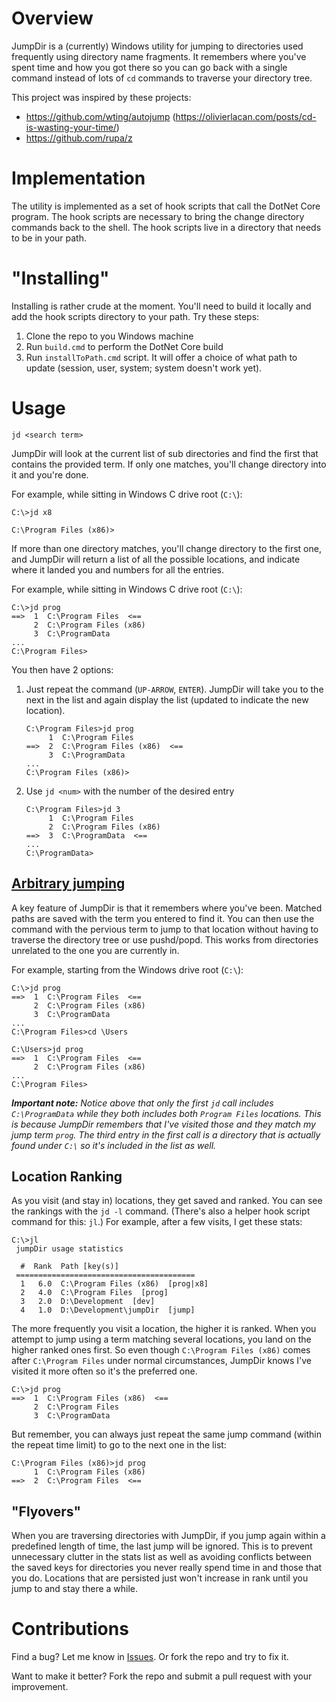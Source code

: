 # Overview

JumpDir is a (currently) Windows utility for jumping to directories used frequently using directory name fragments. It remembers where you've spent time and how you got there so you can go back with a single command instead of lots of `cd` commands to traverse your directory tree.

This project was inspired by these projects:
- https://github.com/wting/autojump (https://olivierlacan.com/posts/cd-is-wasting-your-time/)
- https://github.com/rupa/z

# Implementation

The utility is implemented as a set of hook scripts that call the DotNet Core program.
The hook scripts are necessary to bring the change directory commands back to the shell.
The hook scripts live in a directory that needs to be in your path.

# "Installing"
Installing is rather crude at the moment. You'll need to build it locally and add the hook scripts directory to your path. Try these steps:
1. Clone the repo to you Windows machine
2. Run `build.cmd` to perform the DotNet Core build
3. Run `installToPath.cmd` script. It will offer a choice of what path to update (session, user, system; system doesn't work yet).

# Usage

    jd <search term>

JumpDir will look at the current list of sub directories and find the first that contains the provided term.
If only one matches, you'll change directory into it and you're done.

For example, while sitting in Windows C drive root (`C:\`):

    C:\>jd x8
    
    C:\Program Files (x86)>

If more than one directory matches, you'll change directory to the first one, and JumpDir will return a list of all the possible locations, and indicate where it landed you and numbers for all the entries.

For example, while sitting in Windows C drive root (`C:\`):

    C:\>jd prog
    ==>  1  C:\Program Files  <==
         2  C:\Program Files (x86)
         3  C:\ProgramData
    ...
    C:\Program Files>

You then have 2 options:
1. Just repeat the command (`UP-ARROW`, `ENTER`). JumpDir will take you to the next in the list and again display the list (updated to indicate the new location).

       C:\Program Files>jd prog
            1  C:\Program Files
       ==>  2  C:\Program Files (x86)  <==
            3  C:\ProgramData
       ...
       C:\Program Files (x86)>

2. Use `jd <num>` with the number of the desired entry

       C:\Program Files>jd 3
            1  C:\Program Files
            2  C:\Program Files (x86)
       ==>  3  C:\ProgramData  <==
       ...
       C:\ProgramData>

## [Arbitrary jumping](https://youtu.be/XhzpxjuwZy0?t=83)
A key feature of JumpDir is that it remembers where you've been.
Matched paths are saved with the term you entered to find it.
You can then use the command with the pervious term to jump to that location without having to traverse the directory tree or use pushd/popd.
This works from directories unrelated to the one you are currently in.

For example, starting from the Windows drive root (`C:\`):

    C:\>jd prog
    ==>  1  C:\Program Files  <==
         2  C:\Program Files (x86)
         3  C:\ProgramData
    ...
    C:\Program Files>cd \Users
    
    C:\Users>jd prog
    ==>  1  C:\Program Files  <==
         2  C:\Program Files (x86)
    ...
    C:\Program Files>

***Important note:** Notice above that only the first `jd` call includes `C:\ProgramData` while they both includes both `Program Files` locations.
This is because JumpDir remembers that I've visited those and they match my jump term `prog`. The third entry in the first call is a directory that is actually found under `C:\` so it's included in the list as well.*

## Location Ranking
As you visit (and stay in) locations, they get saved and ranked.
You can see the rankings with the `jd -l` command. 
(There's also a helper hook script command for this: `jl`.)
For example, after a few visits, I get these stats:

    C:\>jl
     jumpDir usage statistics
    
      #  Rank  Path [key(s)]
     ========================================
      1   6.0  C:\Program Files (x86)  [prog|x8]
      2   4.0  C:\Program Files  [prog]
      3   2.0  D:\Development  [dev]
      4   1.0  D:\Development\jumpDir  [jump]

The more frequently you visit a location, the higher it is ranked.
When you attempt to jump using a term matching several locations, you land on the higher ranked ones first.
So even though `C:\Program Files (x86)` comes after `C:\Program Files` under normal circumstances, JumpDir knows I've visited it more often so it's the preferred one.

    C:\>jd prog
    ==>  1  C:\Program Files (x86)  <==
         2  C:\Program Files
         3  C:\ProgramData

But remember, you can always just repeat the same jump command (within the repeat time limit) to go to the next one in the list:

    C:\Program Files (x86)>jd prog
         1  C:\Program Files (x86)
    ==>  2  C:\Program Files  <==

## "Flyovers" 
When you are traversing directories with JumpDir, if you jump again within a predefined length of time, the last jump will be ignored.
This is to prevent unnecessary clutter in the stats list as well as avoiding conflicts between the saved keys for directories you never really spend time in and those that you do.
Locations that are persisted just won't increase in rank until you jump to and stay there a while.

# Contributions
Find a bug? Let me know in [Issues](https://github.com/peterlanoie/jumpDir/issues). Or fork the repo and try to fix it.

Want to make it better? Fork the repo and submit a pull request with your improvement.